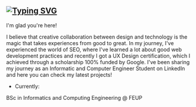 
<a href="https://git.io/typing-svg"><img src="https://readme-typing-svg.demolab.com?font=Fira+Code&weight=900&pause=1000&color=A32FF7&random=false&width=435&lines=Hello+World%2C+I%E2%80%99m+Amanda!" alt="Typing SVG" /></a>
-----

I'm glad you're here! 

I believe that creative collaboration between design and technology is the magic that takes experiences from good to great. In my journey, I've experienced the world of SEO, where I've learned a lot about good web development practices and recently I got a UX Design certification, which I achieved through a scholarship 100% funded by Google. I've been sharing my journey as an Informatic and Computer Engineer Student on LinkedIn and here you can check my latest projects!

- Currently:

BSc in Informatics and Computing Engineering @ FEUP

